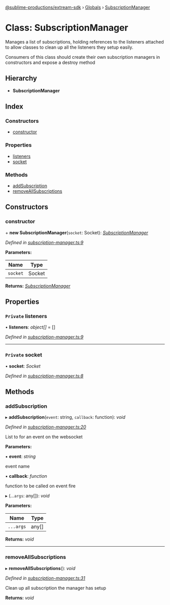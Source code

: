 [@sublime-productions/extream-sdk](../README.md) › [Globals](../globals.md) › [SubscriptionManager](subscriptionmanager.md)

# Class: SubscriptionManager

Manages a list of subscriptions, holding references to the listeners attached to allow classes to clean
up all the listeners they setup easily.

Consumers of this class should create their own subscription managers in constructors and expose a destroy method

## Hierarchy

* **SubscriptionManager**

## Index

### Constructors

* [constructor](subscriptionmanager.md#constructor)

### Properties

* [listeners](subscriptionmanager.md#private-listeners)
* [socket](subscriptionmanager.md#private-socket)

### Methods

* [addSubscription](subscriptionmanager.md#addsubscription)
* [removeAllSubscriptions](subscriptionmanager.md#removeallsubscriptions)

## Constructors

###  constructor

\+ **new SubscriptionManager**(`socket`: Socket): *[SubscriptionManager](subscriptionmanager.md)*

*Defined in [subscription-manager.ts:9](https://github.com/Extream-SaaS/ex-sdk/blob/775f75c/src/subscription-manager.ts#L9)*

**Parameters:**

Name | Type |
------ | ------ |
`socket` | Socket |

**Returns:** *[SubscriptionManager](subscriptionmanager.md)*

## Properties

### `Private` listeners

• **listeners**: *object[]* = []

*Defined in [subscription-manager.ts:9](https://github.com/Extream-SaaS/ex-sdk/blob/775f75c/src/subscription-manager.ts#L9)*

___

### `Private` socket

• **socket**: *Socket*

*Defined in [subscription-manager.ts:8](https://github.com/Extream-SaaS/ex-sdk/blob/775f75c/src/subscription-manager.ts#L8)*

## Methods

###  addSubscription

▸ **addSubscription**(`event`: string, `callback`: function): *void*

*Defined in [subscription-manager.ts:20](https://github.com/Extream-SaaS/ex-sdk/blob/775f75c/src/subscription-manager.ts#L20)*

List to for an event on the websocket

**Parameters:**

▪ **event**: *string*

event name

▪ **callback**: *function*

function to be called on event fire

▸ (...`args`: any[]): *void*

**Parameters:**

Name | Type |
------ | ------ |
`...args` | any[] |

**Returns:** *void*

___

###  removeAllSubscriptions

▸ **removeAllSubscriptions**(): *void*

*Defined in [subscription-manager.ts:31](https://github.com/Extream-SaaS/ex-sdk/blob/775f75c/src/subscription-manager.ts#L31)*

Clean up all subscription the manager has setup

**Returns:** *void*
